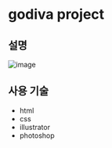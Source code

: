 # godiva project

## 설명
![image](https://user-images.githubusercontent.com/89800985/131383175-f26e2752-b76a-4591-b877-8c8f0bf0e97f.png)

## 사용 기술
- html
- css
- illustrator
- photoshop
